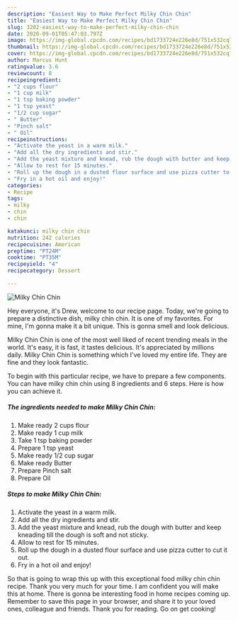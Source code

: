 ```yaml
---
description: "Easiest Way to Make Perfect Milky Chin Chin"
title: "Easiest Way to Make Perfect Milky Chin Chin"
slug: 3202-easiest-way-to-make-perfect-milky-chin-chin
date: 2020-09-01T05:47:03.797Z
image: https://img-global.cpcdn.com/recipes/bd1733724e226e8d/751x532cq70/milky-chin-chin-recipe-main-photo.jpg
thumbnail: https://img-global.cpcdn.com/recipes/bd1733724e226e8d/751x532cq70/milky-chin-chin-recipe-main-photo.jpg
cover: https://img-global.cpcdn.com/recipes/bd1733724e226e8d/751x532cq70/milky-chin-chin-recipe-main-photo.jpg
author: Marcus Hunt
ratingvalue: 3.6
reviewcount: 8
recipeingredient:
- "2 cups flour"
- "1 cup milk"
- "1 tsp baking powder"
- "1 tsp yeast"
- "1/2 cup sugar"
- " Butter"
- "Pinch salt"
- " Oil"
recipeinstructions:
- "Activate the yeast in a warm milk."
- "Add all the dry ingredients and stir."
- "Add the yeast mixture and knead, rub the dough with butter and keep kneading till the dough is soft and not sticky."
- "Allow to rest for 15 minutes."
- "Roll up the dough in a dusted flour surface and use pizza cutter to cut it out."
- "Fry in a hot oil and enjoy!"
categories:
- Recipe
tags:
- milky
- chin
- chin

katakunci: milky chin chin 
nutrition: 242 calories
recipecuisine: American
preptime: "PT24M"
cooktime: "PT35M"
recipeyield: "4"
recipecategory: Dessert

---
```



![Milky Chin Chin](https://img-global.cpcdn.com/recipes/bd1733724e226e8d/751x532cq70/milky-chin-chin-recipe-main-photo.jpg)

Hey everyone, it's Drew, welcome to our recipe page. Today, we're going to prepare a distinctive dish, milky chin chin. It is one of my favorites. For mine, I'm gonna make it a bit unique. This is gonna smell and look delicious.



Milky Chin Chin is one of the most well liked of recent trending meals in the world. It's easy, it is fast, it tastes delicious. It's appreciated by millions daily. Milky Chin Chin is something which I've loved my entire life. They are fine and they look fantastic.


To begin with this particular recipe, we have to prepare a few components. You can have milky chin chin using 8 ingredients and 6 steps. Here is how you can achieve it.

<!--inarticleads1-->

##### The ingredients needed to make Milky Chin Chin:

1. Make ready 2 cups flour
1. Make ready 1 cup milk
1. Take 1 tsp baking powder
1. Prepare 1 tsp yeast
1. Make ready 1/2 cup sugar
1. Make ready  Butter
1. Prepare Pinch salt
1. Prepare  Oil




<!--inarticleads2-->

##### Steps to make Milky Chin Chin:

1. Activate the yeast in a warm milk.
1. Add all the dry ingredients and stir.
1. Add the yeast mixture and knead, rub the dough with butter and keep kneading till the dough is soft and not sticky.
1. Allow to rest for 15 minutes.
1. Roll up the dough in a dusted flour surface and use pizza cutter to cut it out.
1. Fry in a hot oil and enjoy!




So that is going to wrap this up with this exceptional food milky chin chin recipe. Thank you very much for your time. I am confident you will make this at home. There is gonna be interesting food in home recipes coming up. Remember to save this page in your browser, and share it to your loved ones, colleague and friends. Thank you for reading. Go on get cooking!
